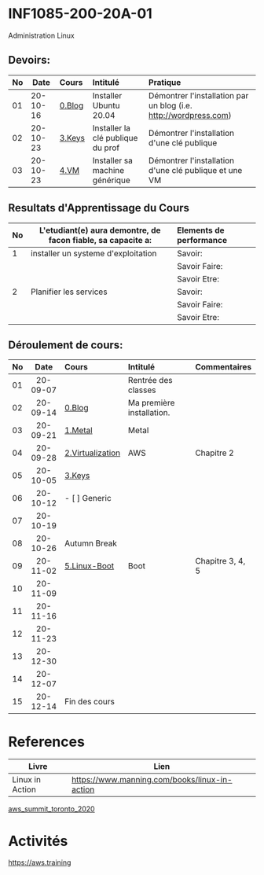 # INF1085-200-20A-01
Administration Linux

## Devoirs:

|No| Date   | Cours              | Intitulé                            |  Pratique                                                     |
|--|--------|:-------------------|:------------------------------------|:--------------------------------------------------------------|
|01|20-10-16| [0.Blog](./0.Blog) | Installer Ubuntu 20.04            | Démontrer l'installation par un blog (i.e. http://wordpress.com) |
|02|20-10-23| [3.Keys](./3.Keys/.script/Participation.md) | Installer la clé publique du prof | Démontrer l'installation d'une clé publique                   |
|03|20-10-23| [4.VM](4.VM)       | Installer sa machine générique    | Démontrer l'installation d'une clé publique et une VM         |


## Resultats d'Apprentissage du Cours

|No|L'etudiant(e) aura demontre, de facon fiable, sa capacite a:      |          Elements de performance                               | 
|--|------------------------------------------------------------------|:---------------------------------------------------------------| 
| 1| installer un systeme d'exploitation                              | Savoir:                                                        | 
|  |                                                                  | Savoir Faire:                                                  | 
|  |                                                                  | Savoir Etre:                                                   | 
| 2| Planifier les services                                           | Savoir:                                                        | 
|  |                                                                  | Savoir Faire:                                                  | 
|  |                                                                  | Savoir Etre:                                                   | 

## Déroulement de cours:

|No| Date   | Cours                                          | Intitulé                                |  Commentaires     |
|--|:------:|:-----------------------------------------------|:----------------------------------------|:------------------|
|01|20-09-07|                                                | Rentrée des classes                     |                   |
|02|20-09-14|[0.Blog](./0.Blog)                              | Ma première installation.               |                   |
|03|20-09-21|[1.Metal](./1.Metal)                            | Metal                                   |                   |
|04|20-09-28|[2.Virtualization](./2.Virtualization)          | AWS                                     | Chapitre 2         |
|05|20-10-05|[3.Keys](./3.Keys)                              |                                         |                   |
|06|20-10-12|- [ ] Generic                                   |                                         |                   |
|07|20-10-19|                                                |                                         |                   |
|08|20-10-26| Autumn Break                                   |                                         |                   |
|09|20-11-02|[5.Linux-Boot](5.Linux/3.Boot)                  | Boot                                    | Chapitre 3, 4, 5  |
|10|20-11-09|                                                |                                         |                   |
|11|20-11-16|                                                |                                         |                   |
|12|20-11-23|                                                |                                         |                   |
|13|20-12-30|                                                |                                         |                   |
|14|20-12-07|                                                |                                         |                   |
|15|20-12-14| Fin des cours                                  |                                         |                   |

# References

| Livre          | Lien                                          |
|----------------|-----------------------------------------------|
| Linux in Action| https://www.manning.com/books/linux-in-action |

[aws_summit_toronto_2020](https://aws.amazon.com/events/summits/toronto/2020/)

# Activités

https://aws.training
